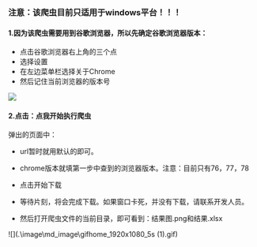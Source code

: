 ### 注意：该爬虫目前只适用于windows平台！！！

#### 1.因为该爬虫需要用到谷歌浏览器，所以先确定谷歌浏览器版本：

- 点击谷歌浏览器右上角的三个点
- 选择设置
- 在左边菜单栏选择关于Chrome
- 然后记住当前浏览器的版本号

![](.\image\md_image\gifhome_1920x1080_5s.gif)

#### 2.点击：点我开始执行爬虫

弹出的页面中：

- url暂时就用默认的即可。

- chrome版本就填第一步中查到的浏览器版本。注意：目前只有76，77，78
- 点击开始下载
- 等待片刻，将会完成下载。如果窗口卡死，并没有下载，请联系开发人员。
- 然后打开爬虫文件的当前目录，即可看到：结果图.png和结果.xlsx

![](.\image\md_image\gifhome_1920x1080_5s (1).gif)